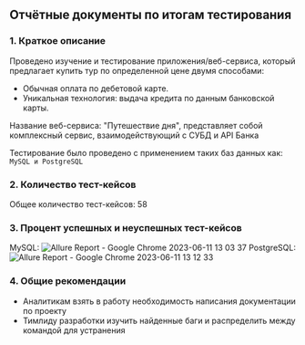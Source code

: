 ## Отчётные документы по итогам тестирования
### 1. Краткое описание
Проведено изучение и тестирование приложения/веб-сервиса, который предлагает купить тур по определенной цене двумя способами:
* Обычная оплата по дебетовой карте.
* Уникальная технология: выдача кредита по данным банковской карты.

Название веб-сервиса: "Путешествие дня", представляет собой комплексный сервис, взаимодействующий с СУБД и API Банка

Тестирование было проведено с применением таких баз данных как: `MySQL и PostgreSQL`
### 2. Количество тест-кейсов
Общее количество тест-кейсов: 58
### 3. Процент успешных и неуспешных тест-кейсов
MySQL:
![Allure Report - Google Chrome 2023-06-11 13 03 37](https://github.com/AleksandrMukhin/QA_Diploma_project/assets/120710840/ff0243f9-4669-46a3-b1a1-72aba5cd1cab)
PostgreSQL:
![Allure Report - Google Chrome 2023-06-11 13 12 33](https://github.com/AleksandrMukhin/QA_Diploma_project/assets/120710840/5baaa9ee-7ba0-41be-a17f-a3e8c8b67825)
### 4. Общие рекомендации
* Аналитикам взять в работу необходимость написания документации по проекту
* Тимлиду разработки изучить найденные баги и распределить между командой для устранения
